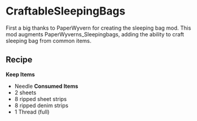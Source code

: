 # CraftableSleepingBags

First a big thanks to PaperWyvern for creating the sleeping bag mod. This mod augments PaperWyverns_Sleepingbags, adding the ability to craft sleeping bag from common items.

## Recipe
**Keep Items**
- Needle
**Consumed Items**
- 2 sheets
- 8 ripped sheet strips
- 8 ripped denim strips
- 1 Thread (full)
